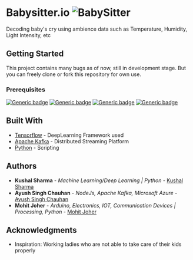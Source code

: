 
# Babysitter.io ![BabySitter](https://cdn.rawgit.com/sindresorhus/awesome/d7305f38d29fed78fa85652e3a63e154dd8e8829/media/badge.svg)

Decoding baby's cry using ambience data such as Temperature, Humidity, Light Intensity, etc 

## Getting Started

This project contains many bugs as of now, still in development stage. But you can freely clone or fork this repository for own use.

### Prerequisites

[![Generic badge](https://img.shields.io/badge/Python-TensorFlow-Orange.svg)](https://shields.io/)
[![Generic badge](https://img.shields.io/badge/Python-Numpy-Orange.svg)](https://shields.io/)
[![Generic badge](https://img.shields.io/badge/Python-Pandas-Orange.svg)](https://shields.io/)
[![Generic badge](https://img.shields.io/badge/Python-Jupyter_Notebook-Orange.svg)](https://shields.io/)


## Built With

* [Tensorflow](http://www.tensoflow.org) - DeepLearning Framework used
* [Apache Kafka](https://kafka.apache.org/) - Distributed Streaming Platform
* [Python](https://www.python.org) - Scripting


## Authors

* **Kushal Sharma** - *Machine Learning/Deep Learning | Python* - [Kushal Sharma](https://github.com/kushalshm1)
* **Ayush Singh Chauhan** - *NodeJs, Apache Kafka, Microsoft Azure* - [Ayush Singh Chauhan](https://github.com/heyAyushh)
* **Mohit Joher** - *Arduino, Electronics, IOT, Communication Devices | Processing, Python* - [Mohit Joher](https://github.com/johermohit)

## Acknowledgments

* Inspiration: Working ladies who are not able to take care of their kids properly
